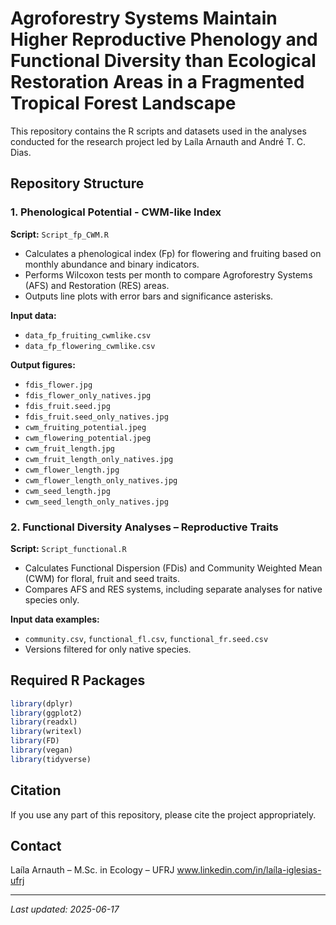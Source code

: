 # Agroforestry Systems Maintain Higher Reproductive Phenology and Functional Diversity than Ecological Restoration Areas in a Fragmented Tropical Forest Landscape

This repository contains the R scripts and datasets used in the analyses conducted for the research project led by Laíla Arnauth and André T. C. Dias.

## Repository Structure

### 1. Phenological Potential - CWM-like Index

**Script:** `Script_fp_CWM.R`

- Calculates a phenological index (Fp) for flowering and fruiting based on monthly abundance and binary indicators.
- Performs Wilcoxon tests per month to compare Agroforestry Systems (AFS) and Restoration (RES) areas.
- Outputs line plots with error bars and significance asterisks.

**Input data:**
- `data_fp_fruiting_cwmlike.csv`
- `data_fp_flowering_cwmlike.csv`

**Output figures:**

- `fdis_flower.jpg`
- `fdis_flower_only_natives.jpg`
- `fdis_fruit.seed.jpg`
- `fdis_fruit.seed_only_natives.jpg`
- `cwm_fruiting_potential.jpeg`
- `cwm_flowering_potential.jpeg`
- `cwm_fruit_length.jpg`
- `cwm_fruit_length_only_natives.jpg`
- `cwm_flower_length.jpg`
- `cwm_flower_length_only_natives.jpg`
- `cwm_seed_length.jpg`
- `cwm_seed_length_only_natives.jpg`

### 2. Functional Diversity Analyses – Reproductive Traits

**Script:** `Script_functional.R`

- Calculates Functional Dispersion (FDis) and Community Weighted Mean (CWM) for floral, fruit and seed traits.
- Compares AFS and RES systems, including separate analyses for native species only.

**Input data examples:**
- `community.csv`, `functional_fl.csv`, `functional_fr.seed.csv`
- Versions filtered for only native species.

## Required R Packages

```r
library(dplyr)
library(ggplot2)
library(readxl)
library(writexl)
library(FD)
library(vegan)
library(tidyverse)
```

## Citation
If you use any part of this repository, please cite the project appropriately.

## Contact
Laíla Arnauth – M.Sc. in Ecology – UFRJ
www.linkedin.com/in/laíla-iglesias-ufrj

---
_Last updated: 2025-06-17_
